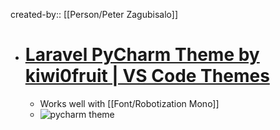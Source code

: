 created-by:: [[Person/Peter Zagubisalo]]

- # [Laravel PyCharm Theme by kiwi0fruit | VS Code Themes](https://vscodethemes.com/e/kiwi0fruit.vscode-theme-laravel-pycharm/laravel-pycharm-theme)
	- Works well with [[Font/Robotization Mono]]
	- ![pycharm theme](https://raw.githubusercontent.com/kiwi0fruit/vscode-theme-laravel-pycharm/master/images/laravel_.png)